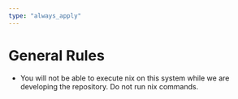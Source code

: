 ```yaml
---
type: "always_apply"
---
```


# General Rules
- You will not be able to execute nix on this system while we are developing the repository. Do not run nix commands.
